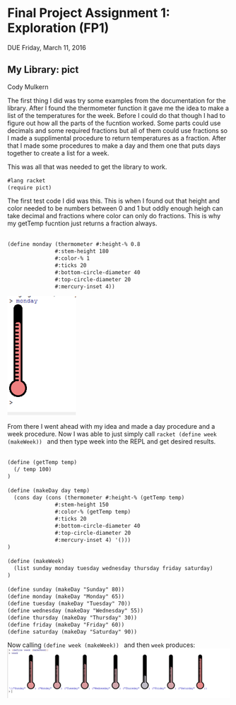 # Final Project Assignment 1: Exploration (FP1)
DUE Friday, March 11, 2016

## My Library: pict
Cody Mulkern

The first thing I did was try some examples from the documentation for the library. After I found the thermometer function it gave me the idea to make a list of the temperatures for the week. Before I could do that though I had to figure out how all the parts of the fucntion worked. Some parts could use decimals and some required fractions but all of them could use fractions so I made a supplimental procedure to return temperatures as a fraction. After that I made some procedures to make a day and them one that puts days together to create a list for a week.

This was all that was needed to get the library to work.
```racket
#lang racket
(require pict)

```

The first test code I did was this. This is when I found out that height and color needed to be numbers between 0 and 1 but oddly enough heigh can take decimal and fractions where color can only do fractions. This is why my getTemp fucntion just returns a fraction always.
```racket

(define monday (thermometer #:height-% 0.8
               #:stem-height 180
               #:color-% 1
               #:ticks 20
               #:bottom-circle-diameter 40
               #:top-circle-diameter 20
               #:mercury-inset 4))

```
![alt](https://github.com/Mulks/FP1/blob/master/pict-test-1.PNG)

From there I went ahead with my idea and made a day procedure and a week procedure.
Now I was able to just simply call ```racket (define week (makeWeek)) ``` and then type week into the REPL and get desired results.
```racket

(define (getTemp temp)
  (/ temp 100)
)

(define (makeDay day temp)
  (cons day (cons (thermometer #:height-% (getTemp temp)
               #:stem-height 150
               #:color-% (getTemp temp)
               #:ticks 20
               #:bottom-circle-diameter 40
               #:top-circle-diameter 20
               #:mercury-inset 4) '()))
)

(define (makeWeek)
  (list sunday monday tuesday wednesday thursday friday saturday)
)

(define sunday (makeDay "Sunday" 80))
(define monday (makeDay "Monday" 65))
(define tuesday (makeDay "Tuesday" 70))
(define wednesday (makeDay "Wednesday" 55))
(define thursday (makeDay "Thursday" 30))
(define friday (makeDay "Friday" 60))
(define saturday (makeDay "Saturday" 90))

```
Now calling ```(define week (makeWeek)) ``` and then ```week``` produces:
![alt](https://raw.githubusercontent.com/Mulks/FP1/master/pict-test-2.PNG)
